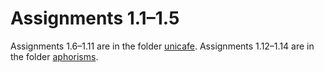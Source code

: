 # Assignments 1.1–1.5

Assignments 1.6–1.11 are in the folder [unicafe](https://github.com/juhamyllari/full-stack-helsinki/tree/master/osa1/unicafe).
Assignments 1.12–1.14 are in the folder [aphorisms](https://github.com/juhamyllari/full-stack-helsinki/tree/master/osa1/aphorisms).
